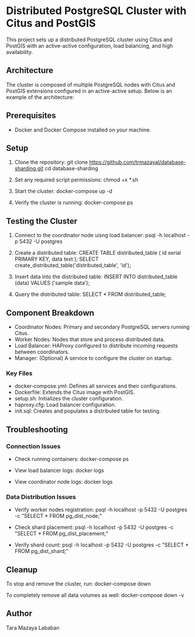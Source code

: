 # Distributed PostgreSQL Cluster with Citus and PostGIS

This project sets up a distributed PostgreSQL cluster using Citus and PostGIS with an active-active configuration, load balancing, and high availability.

## Architecture

The cluster is composed of multiple PostgreSQL nodes with Citus and PostGIS extensions configured in an active-active setup. Below is an example of the architecture:


## Prerequisites

- Docker and Docker Compose installed on your machine.

## Setup

1. Clone the repository:
   git clone https://github.com/trmazayal/database-sharding.git
   cd database-sharding

2. Set any required script permissions:
   chmod +x *.sh

3. Start the cluster:
   docker-compose up -d

4. Verify the cluster is running:
   docker-compose ps

## Testing the Cluster

1. Connect to the coordinator node uisng load balancer:
   psql -h localhost -p 5432 -U postgres

2. Create a distributed table:
   CREATE TABLE distributed_table (
       id serial PRIMARY KEY,
       data text
   );
   SELECT create_distributed_table('distributed_table', 'id');

3. Insert data into the distributed table:
   INSERT INTO distributed_table (data) VALUES ('sample data');

4. Query the distributed table:
   SELECT * FROM distributed_table;

## Component Breakdown

- Coordinator Nodes: Primary and secondary PostgreSQL servers running Citus.
- Worker Nodes: Nodes that store and process distributed data.
- Load Balancer: HAProxy configured to distribute incoming requests between coordinators.
- Manager: (Optional) A service to configure the cluster on startup.

### Key Files

- docker-compose.yml: Defines all services and their configurations.
- Dockerfile: Extends the Citus image with PostGIS.
- setup.sh: Initializes the cluster configuration.
- haproxy.cfg: Load balancer configuration.
- init.sql: Creates and populates a distributed table for testing.

## Troubleshooting

### Connection Issues

- Check running containers:
   docker-compose ps

- View load balancer logs:
   docker logs <load-balancer-container-name>

- View coordinator node logs:
   docker logs <coordinator-container-name>

### Data Distribution Issues

- Verify worker nodes registration:
   psql -h localhost -p 5432 -U postgres -c "SELECT * FROM pg_dist_node;"

- Check shard placement:
   psql -h localhost -p 5432 -U postgres -c "SELECT * FROM pg_dist_placement;"

- Verify shard count:
   psql -h localhost -p 5432 -U postgres -c "SELECT * FROM pg_dist_shard;"

## Cleanup

To stop and remove the cluster, run:
   docker-compose down

To completely remove all data volumes as well:
   docker-compose down -v

## Author

Tara Mazaya Lababan
